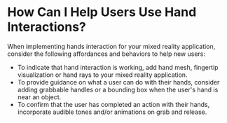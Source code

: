 # How Can I Help Users Use Hand Interactions?

When implementing hands interaction for your mixed reality application, consider the following affordances and behaviors to help new users:

- To indicate that hand interaction is working, add hand mesh, fingertip visualization or hand rays to your mixed reality application.
- To provide guidance on what a user can do with their hands, consider adding grabbable handles or a bounding box when the user's hand is near an object.
- To confirm that the user has completed an action with their hands, incorporate audible tones and/or animations on grab and release.
